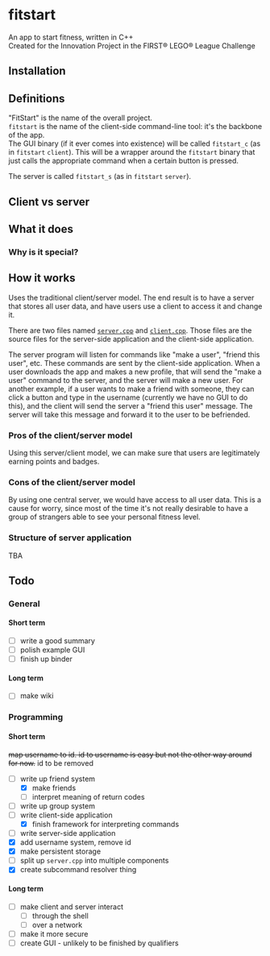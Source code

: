 # fitstart

An app to start fitness, written in C++  
Created for the Innovation Project in the FIRST® LEGO® League Challenge

## Installation

## Definitions

"FitStart" is the name of the overall project.  
`fitstart` is the name of the client-side command-line tool: it's the backbone
of the app.  
The GUI binary (if it ever comes into existence) will be called `fitstart_c`
(as in `fitstart` `client`). This will be a wrapper around the `fitstart`
binary that just calls the appropriate command when a certain button is
pressed.

The server is called `fitstart_s` (as in `fitstart` `server`).

## Client vs server
## What it does

### Why is it special?

## How it works

Uses the traditional client/server model. The end result is to have a server
that stores all user data, and have users use a client to access it and change
it.

There are two files named [`server.cpp`](https://www.github.com/teamwolfbytes/fitstart/blob/main/src/server/server.cpp)
and [`client.cpp`](https://www.github.com/teamwolfbytes/fitstart/blob/main/src/client/client.cpp).
Those files are the source files for the server-side application and the
client-side application.

The server program will listen for commands like "make a user",
"friend this user", etc. These commands are sent by the client-side application.
When a user downloads the app and makes a new profile, that will send the "make
a user" command to the server, and the server will make a new user. For another
example, if a user wants to make a friend with someone, they can click a button
and type in the username (currently we have no GUI to do this), and the client
will send the server a "friend this user" message. The server will take this
message and forward it to the user to be befriended.

### Pros of the client/server model

Using this server/client model, we can make sure that users are legitimately
earning points and badges.

### Cons of the client/server model

By using one central server, we would have access to all user data. This is a
cause for worry, since most of the time it's not really desirable to have a
group of strangers able to see your personal fitness level.

### Structure of server application

TBA

## Todo

### General

#### Short term

- [ ] write a good summary
- [ ] polish example GUI
- [ ] finish up binder

#### Long term

- [ ] make wiki

### Programming

#### Short term

~~map username to id. id to username is easy but not the other way around
for now.~~ id to be removed
- [ ] write up friend system
  - [x] make friends
  - [ ] interpret meaning of return codes
- [ ] write up group system
- [ ] write client-side application
  - [x] finish framework for interpreting commands
- [ ] write server-side application
- [x] add username system, remove id
- [x] make persistent storage
- [ ] split up `server.cpp` into multiple components
- [x] create subcommand resolver thing

#### Long term

- [ ] make client and server interact
  - [ ] through the shell
  - [ ] over a network
- [ ] make it more secure
- [ ] create GUI - unlikely to be finished by qualifiers

